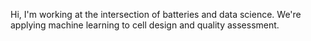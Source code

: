 Hi, I'm working at the intersection of batteries and data science. We're applying machine learning to cell design and quality assessment.
